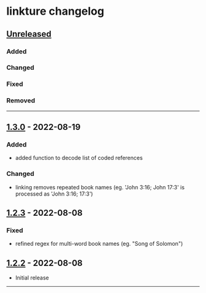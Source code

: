 # linkture changelog

## [Unreleased]

### Added

### Changed

### Fixed

### Removed
____
## [1.3.0] - 2022-08-19

### Added

- added function to decode list of coded references

### Changed

- linking removes repeated book names (eg. 'John 3:16; John 17:3' is processed as 'John 3:16; 17:3')

## [1.2.3] - 2022-08-08

### Fixed

- refined regex for multi-word book names (eg. "Song of Solomon")

## [1.2.2] - 2022-08-08

- Initial release
____
[Unreleased]: https://github.com/erykjj/linkture
[1.3.0]:https://github.com/erykjj/linkture/releases/tag/v1.3.0
[1.2.3]:https://github.com/erykjj/linkture/releases/tag/v1.2.3
[1.2.2]:https://github.com/erykjj/linkture/releases/tag/v1.2.2
